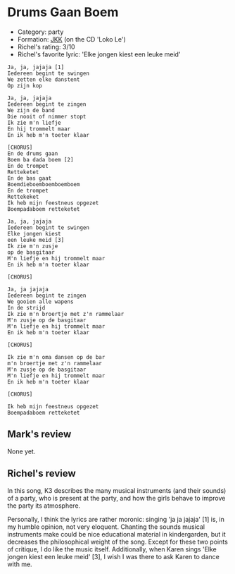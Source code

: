 # Drums Gaan Boem

 * Category: party
 * Formation: [JKK](Jkk.md) (on the CD 'Loko Le')
 * Richel's rating: 3/10
 * Richel's favorite lyric: 'Elke jongen kiest een leuke meid'

```
Ja, ja, jajaja [1]
Iedereen begint te swingen
We zetten elke danstent
Op zijn kop

Ja, ja, jajaja
Iedereen begint te zingen
We zijn de band
Die nooit of nimmer stopt
Ik zie m'n liefje
En hij trommelt maar
En ik heb m'n toeter klaar

[CHORUS]
En de drums gaan
Boem ba dada boem [2]
En de trompet
Retteketet
En de bas gaat
Boemdieboemboemboemboem
En de trompet
Rettekeket
Ik heb mijn feestneus opgezet
Boempadaboem retteketet

Ja, ja, jajaja
Iedereen begint te swingen
Elke jongen kiest
een leuke meid [3]
Ik zie m'n zusje
op de basgitaar
M'n liefje en hij trommelt maar
En ik heb m'n toeter klaar

[CHORUS]

Ja, ja jajaja
Iedereen begint te zingen
We gooien alle wapens
In de strijd
Ik zie m'n broertje met z'n rammelaar
M'n zusje op de basgitaar
M'n liefje en hij trommelt maar
En ik heb m'n toeter klaar

[CHORUS]

Ik zie m'n oma dansen op de bar
m'n broertje met z'n rammelaar
M'n zusje op de basgitaar
M'n liefje en hij trommelt maar
En ik heb m'n toeter klaar

[CHORUS]

Ik heb mijn feestneus opgezet
Boempadaboem retteketet
```

## Mark's review

None yet.

## Richel's review

In this song, K3 describes the many musical instruments (and their
sounds) of a party, who is present at the party, and how the girls
behave to improve the party its atmosphere.

Personally, I think the lyrics are rather moronic: singing 'ja ja
jajaja' [1] is, in my humble opinion, not very eloquent. Chanting the
sounds musical instruments make could be nice educational material in
kindergarden, but it decreases the philosophical weight of the song.
Except for these two points of critique, I do like the music itself.
Additionally, when Karen sings 'Elke jongen kiest een leuke meid' [3], I
wish I was there to ask Karen to dance with me.

